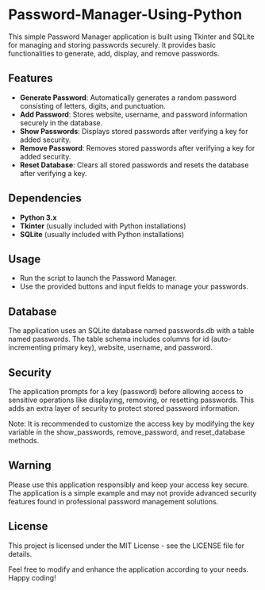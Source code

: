 # Password-Manager-Using-Python
This simple Password Manager application is built using Tkinter and SQLite for managing and storing passwords securely. It provides basic functionalities to generate, add, display, and remove passwords.

## Features
- **Generate Password**: Automatically generates a random password consisting of letters, digits, and punctuation.
- **Add Password**: Stores website, username, and password information securely in the database.
- **Show Passwords**: Displays stored passwords after verifying a key for added security.
- **Remove Password**: Removes stored passwords after verifying a key for added security.
- **Reset Database**: Clears all stored passwords and resets the database after verifying a key.

## Dependencies
- **Python 3.x**
- **Tkinter** (usually included with Python installations)
- **SQLite** (usually included with Python installations)

## Usage
- Run the script to launch the Password Manager.
- Use the provided buttons and input fields to manage your passwords.

## Database
The application uses an SQLite database named passwords.db with a table named passwords. The table schema includes columns for id (auto-incrementing primary key), website, username, and password.

## Security
The application prompts for a key (password) before allowing access to sensitive operations like displaying, removing, or resetting passwords. This adds an extra layer of security to protect stored password information.

Note: It is recommended to customize the access key by modifying the key variable in the show_passwords, remove_password, and reset_database methods.

## Warning
Please use this application responsibly and keep your access key secure. The application is a simple example and may not provide advanced security features found in professional password management solutions.

## License
This project is licensed under the MIT License - see the LICENSE file for details.

Feel free to modify and enhance the application according to your needs. Happy coding!

